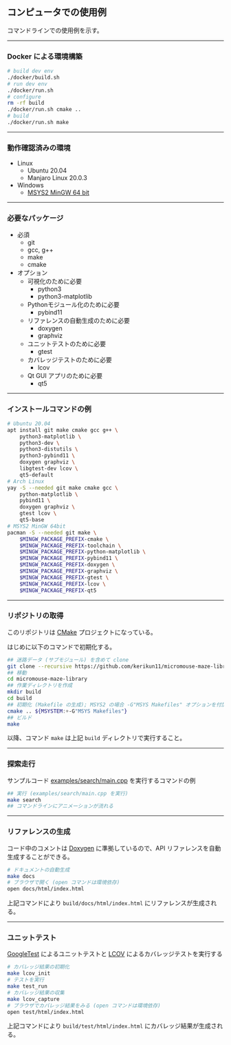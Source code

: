 ## コンピュータでの使用例

コマンドラインでの使用例を示す。

--------------------------------------------------------------------------------

### Docker による環境構築

```sh
# build dev env
./docker/build.sh
# run dev env
./docker/run.sh
# configure
rm -rf build
./docker/run.sh cmake ..
# build
./docker/run.sh make
```

--------------------------------------------------------------------------------

### 動作確認済みの環境

- Linux
  - Ubuntu 20.04
  - Manjaro Linux 20.0.3
- Windows
  - [MSYS2 MinGW 64 bit](https://www.msys2.org/)

--------------------------------------------------------------------------------

### 必要なパッケージ

- 必須
  - git
  - gcc, g++
  - make
  - cmake
- オプション
  - 可視化のために必要
    - python3
    - python3-matplotlib
  - Pythonモジュール化のために必要
    - pybind11
  - リファレンスの自動生成のために必要
    - doxygen
    - graphviz
  - ユニットテストのために必要
    - gtest
  - カバレッジテストのために必要
    - lcov
  - Qt GUI アプリのために必要
    - qt5

--------------------------------------------------------------------------------

### インストールコマンドの例

```sh
# Ubuntu 20.04
apt install git make cmake gcc g++ \
    python3-matplotlib \
    python3-dev \
    python3-distutils \
    python3-pybind11 \
    doxygen graphviz \
    libgtest-dev lcov \
    qt5-default
# Arch Linux
yay -S --needed git make cmake gcc \
    python-matplotlib \
    pybind11 \
    doxygen graphviz \
    gtest lcov \
    qt5-base
# MSYS2 MinGW 64bit
pacman -S --needed git make \
    $MINGW_PACKAGE_PREFIX-cmake \
    $MINGW_PACKAGE_PREFIX-toolchain \
    $MINGW_PACKAGE_PREFIX-python-matplotlib \
    $MINGW_PACKAGE_PREFIX-pybind11 \
    $MINGW_PACKAGE_PREFIX-doxygen \
    $MINGW_PACKAGE_PREFIX-graphviz \
    $MINGW_PACKAGE_PREFIX-gtest \
    $MINGW_PACKAGE_PREFIX-lcov \
    $MINGW_PACKAGE_PREFIX-qt5
```

--------------------------------------------------------------------------------

### リポジトリの取得

このリポジトリは [CMake](https://cmake.org/) プロジェクトになっている。

はじめに以下のコマンドで初期化する。

```sh
## 迷路データ (サブモジュール) を含めて clone
git clone --recursive https://github.com/kerikun11/micromouse-maze-library.git
## 移動
cd micromouse-maze-library
## 作業ディレクトリを作成
mkdir build
cd build
## 初期化 (Makefile の生成); MSYS2 の場合 -G"MSYS Makefiles" オプションを付加
cmake .. ${MSYSTEM:+-G"MSYS Makefiles"}
## ビルド
make
```

以降、コマンド `make` は上記 `build` ディレクトリで実行すること。

--------------------------------------------------------------------------------

### 探索走行

サンプルコード [examples/search/main.cpp](/examples/search/main.cpp) を実行するコマンドの例

```sh
## 実行 (examples/search/main.cpp を実行)
make search
## コマンドラインにアニメーションが流れる
```

--------------------------------------------------------------------------------

### リファレンスの生成

コード中のコメントは [Doxygen](http://www.doxygen.jp/) に準拠しているので、API リファレンスを自動生成することができる。

```sh
# ドキュメントの自動生成
make docs
# ブラウザで開く (open コマンドは環境依存)
open docs/html/index.html
```

上記コマンドにより `build/docs/html/index.html` にリファレンスが生成される。

--------------------------------------------------------------------------------

### ユニットテスト

[GoogleTest](https://github.com/google/googletest) によるユニットテストと [LCOV](https://github.com/linux-test-project/lcov) によるカバレッジテストを実行する

```sh
# カバレッジ結果の初期化
make lcov_init
# テストを実行
make test_run
# カバレッジ結果の収集
make lcov_capture
# ブラウザでカバレッジ結果をみる (open コマンドは環境依存)
open test/html/index.html
```

上記コマンドにより `build/test/html/index.html` にカバレッジ結果が生成される。
